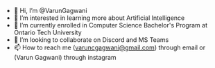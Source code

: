 - 👋 Hi, I’m @VarunGagwani
- 👀 I’m interested in learning more about Artificial Intelligence
- 🌱 I’m currently enrolled in Computer Science Bachelor's Program at Ontario Tech University
- 💞️ I’m looking to collaborate on Discord and MS Teams
- 📫 How to reach me (varuncgagwani@gmail.com) through email or (Varun Gagwani) through instagram 
<!---
VarunGagwani/VarunGagwani is a ✨ special ✨ repository because its `README.md` (this file) appears on your GitHub profile.
You can click the Preview link to take a look at your changes.
--->
